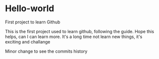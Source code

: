 # Hello-world
First project to learn Github

This is the first project used to learn github, following the guide. Hope this helps, can I can learn more.
It's a long time not learn new things, it's exciting and challange

Minor change to see the commits history
